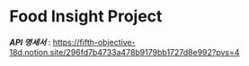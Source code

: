 # Food Insight Project

  
***API 명세서*** : https://fifth-objective-18d.notion.site/296fd7b4733a478b9179bb1727d8e992?pvs=4
